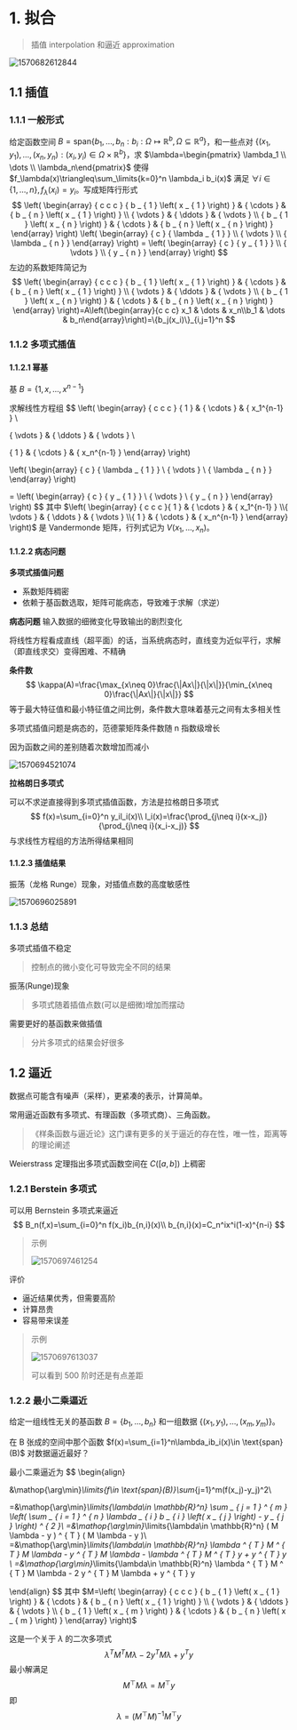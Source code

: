 # 1. 拟合

> 插值 interpolation 和逼近 approximation

![1570682612844](assets/1570682612844.jpg)

## 1.1 插值

### 1.1.1 一般形式

给定函数空间 $B=\text{span}\{b_1,\dots,b_n:b_i:\Omega\mapsto \mathbb{R}^b,\Omega\subseteq \mathbb{R}^a\}$，和一些点对 $\{(x_1,y_1),\dots,(x_n,y_n):(x_i,y_i)\in \Omega\times\mathbb{R}^b\}$，求 $\lambda=\begin{pmatrix} \lambda_1 \\ \dots \\ \lambda_n\end{pmatrix}$ 使得 $f_\lambda(x)\triangleq\sum_\limits{k=0}^n \lambda_i b_i(x)$ 满足 $\forall i\in\{1,\dots,n\},f_\lambda(x_i)=y_i$。写成矩阵行形式
$$
\left( \begin{array} { c c c } { b _ { 1 } \left( x _ { 1 } \right) } & { \cdots } & { b _ { n } \left( x _ { 1 } \right) } \\ { \vdots } & { \ddots } & { \vdots } \\ { b _ { 1 } \left( x _ { n } \right) } & { \cdots } & { b _ { n } \left( x _ { n } \right) } \end{array} \right) \left( \begin{array} { c } { \lambda _ { 1 } } \\ { \vdots } \\ { \lambda _ { n } } \end{array} \right) = \left( \begin{array} { c } { y _ { 1 } } \\ { \vdots } \\ { y _ { n } } \end{array} \right)
$$
左边的系数矩阵简记为
$$
\left( \begin{array} { c c c } { b _ { 1 } \left( x _ { 1 } \right) } & { \cdots } & { b _ { n } \left( x _ { 1 } \right) } \\ { \vdots } & { \ddots } & { \vdots } \\ { b _ { 1 } \left( x _ { n } \right) } & { \cdots } & { b _ { n } \left( x _ { n } \right) } \end{array} \right)=A\left(\begin{array}{c c c} x_1 & \dots & x_n\\b_1 & \dots & b_n\end{array}\right)=\{b_j(x_i)\}_{i,j=1}^n
$$

### 1.1.2 多项式插值

#### 1.1.2.1 幂基

基 $B=\{1,x,\dots,x^{n-1}\}$ 

求解线性方程组
$$
\left( \begin{array} { c c c }
{ 1 } & { \cdots } & { x_1^{n-1} } \\

{ \vdots } & { \ddots } & { \vdots } \\

{ 1 } & { \cdots } & { x_n^{n-1} }
\end{array} \right)

\left( \begin{array} { c } { \lambda _ { 1 } } \\ { \vdots } \\ { \lambda _ { n } } \end{array} \right)

= \left( \begin{array} { c } { y _ { 1 } } \\ { \vdots } \\ { y _ { n } } \end{array} \right)
$$
其中 $\left( \begin{array} { c c c }{ 1 } & { \cdots } & { x_1^{n-1} } \\{ \vdots } & { \ddots } & { \vdots } \\{ 1 } & { \cdots } & { x_n^{n-1} }
\end{array} \right)$ 是 Vandermonde 矩阵，行列式记为 $V(x_1,\dots,x_n)$。

#### 1.1.2.2 病态问题

**多项式插值问题** 

- 系数矩阵稠密
- 依赖于基函数选取，矩阵可能病态，导致难于求解（求逆）

**病态问题** 
输入数据的细微变化导致输出的剧烈变化

将线性方程看成直线（超平面）的话，当系统病态时，直线变为近似平行，求解（即直线求交）变得困难、不精确

**条件数** 
$$
\kappa(A)=\frac{\max_{x\neq 0}\frac{\|Ax\|}{\|x\|}}{\min_{x\neq 0}\frac{\|Ax\|}{\|x\|}}
$$
等于最大特征值和最小特征值之间比例，条件数大意味着基元之间有太多相关性

多项式插值问题是病态的，范德蒙矩阵条件数随 n 指数级增长

因为函数之间的差别随着次数增加而减小

![1570694521074](assets/1570694521074.jpg)

**拉格朗日多项式** 

可以不求逆直接得到多项式插值函数，方法是拉格朗日多项式
$$
f(x)=\sum_{i=0}^n y_il_i(x)\\
l_i(x)=\frac{\prod_{j\neq i}(x-x_j)}{\prod_{j\neq i}(x_i-x_j)}
$$
与求线性方程组的方法所得结果相同

#### 1.1.2.3 插值结果

振荡（龙格 Runge）现象，对插值点数的高度敏感性

![1570696025891](assets/1570696025891.jpg)

### 1.1.3 总结

多项式插值不稳定

> 控制点的微小变化可导致完全不同的结果

振荡(Runge)现象

> 多项式随着插值点数(可以是细微)增加而摆动

需要更好的基函数来做插值

> 分片多项式的结果会好很多

## 1.2 逼近

数据点可能含有噪声（采样），更紧凑的表示，计算简单。

常用逼近函数有多项式、有理函数（多项式商）、三角函数。

> 《样条函数与逼近论》这门课有更多的关于逼近的存在性，唯一性，距离等的理论阐述

Weierstrass 定理指出多项式函数空间在 $C([a,b])$ 上稠密

### 1.2.1 Berstein 多项式

可以用 Bernstein 多项式来逼近
$$
B_n(f,x)=\sum_{i=0}^n f(x_i)b_{n,i}(x)\\
b_{n,i}(x)=C_n^ix^i(1-x)^{n-i}
$$

> 示例
>
> ![1570697461254](assets/1570697461254.jpg)

评价

- 逼近结果优秀，但需要高阶
- 计算昂贵
- 容易带来误差

> 示例
>
> ![1570697613037](assets/1570697613037.jpg)
>
> 可以看到 500 阶时还是有点差距

### 1.2.2 最小二乘逼近

给定一组线性无关的基函数 $B=\{b_1,\dots,b_n\}$ 和一组数据 $\{(x_1,y_1),\dots,(x_m,y_m)\}$。

在 B 张成的空间中那个函数 $f(x)=\sum_{i=1}^n\lambda_ib_i(x)\in \text{span}(B)$ 对数据逼近最好？

最小二乘逼近为
$$
\begin{align}

&\mathop{\arg\min}_\limits{f\in \text{span}(B)}\sum_{j=1}^m(f(x_j)-y_j)^2\\

=&\mathop{\arg\min}_\limits{\lambda\in \mathbb{R}^n} \sum _ { j = 1 } ^ { m } \left( \sum _ { i = 1 } ^ { n } \lambda _ { i } b _ { i } \left( x _ { j } \right) - y _ { j } \right) ^ { 2 }\\
=&\mathop{\arg\min}_\limits{\lambda\in \mathbb{R}^n} ( M \lambda - y ) ^ { T } ( M \lambda - y )\\
=&\mathop{\arg\min}_\limits{\lambda\in \mathbb{R}^n} \lambda ^ { T } M ^ { T } M \lambda - y ^ { T } M \lambda - \lambda ^ { T } M ^ { T } y + y ^ { T } y \\
=&\mathop{\arg\min}_\limits{\lambda\in \mathbb{R}^n} \lambda ^ { T } M ^ { T } M \lambda - 2 y ^ { T } M \lambda + y ^ { T } y

\end{align}
$$
其中 $M=\left( \begin{array} { c c c } { b _ { 1 } \left( x _ { 1 } \right) } & { \cdots } & { b _ { n } \left( x _ { 1 } \right) } \\ { \vdots } & { \ddots } & { \vdots } \\ { b _ { 1 } \left( x _ { m } \right) } & { \cdots } & { b _ { n } \left( x _ { m } \right) } \end{array} \right)$ 

这是一个关于 $\lambda$ 的二次多项式
$$
\lambda ^ { T } M ^ { T } M \lambda - 2 y ^ { T } M \lambda + y ^ { T } y
$$
最小解满足
$$
M^\top M\lambda=M^\top y
$$
即
$$
\lambda=(M^\top M)^{-1}M^\top y
$$

